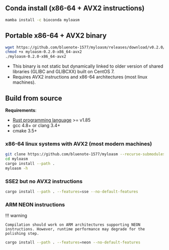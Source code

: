 ## Conda install (x86-64 + AVX2 instructions)

```sh
mamba install -c bioconda myloasm
```

## Portable x86-64 + AVX2 binary

```sh
wget https://github.com/bluenote-1577/myloasm/releases/download/v0.2.0/myloasm-0.2.0-x86_64-avx2
chmod +x myloasm-0.2.0-x86_64-avx2
./myloasm-0.2.0-x86_64-avx2
```

- This binary is not static but dynamically linked to older version of shared libraries (GLIBC and GLIBCXX) built on CentOS 7.
- Requires AVX2 instructions and x86-64 architectures (most linux machines). 

## Build from source

**Requirements**:

* [Rust programming language](https://www.rust-lang.org/) >= v1.85
* gcc 4.8+ or clang 3.4+
* cmake 3.5+

### x86-64 linux systems with AVX2 (most modern machines)

```sh
git clone https://github.com/bluenote-1577/myloasm --recurse-submodules  
cd myloasm
cargo install --path . 
myloasm -h
```

###  SSE2 but no AVX2 instructions 

```sh
cargo install --path . --features=sse --no-default-features
```

### ARM NEON instructions 

!!! warning

    Compilation should work on ARM architectures supporting NEON instructions. However, runtime performance may degrade for the polishing step.

```sh
cargo install --path . --features=neon --no-default-features
``` 
